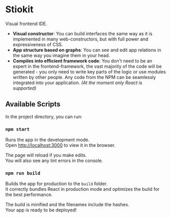 # Stiokit

Visual frontend IDE.

* **Visual constructor**: You can build interfaces the same way as it is implemented in many web-constructors, but with full power and expressiveness of CSS.
* **App structure based on graphs**: You can see and edit app relations in the same way you imagine them in your head.
* **Compiles into efficient framework code**: You don't need to be an expert in the frontend-framework, the vast majority of the code will be generated - you only need to write key parts of the logic or use modules written by other people. Any code from the NPM can be seamlessly integrated into your application. *(At the moment only React is supported)*

## Available Scripts

In the project directory, you can run:

### `npm start`

Runs the app in the development mode.<br>
Open [http://localhost:3000](http://localhost:3000) to view it in the browser.

The page will reload if you make edits.<br>
You will also see any lint errors in the console.

### `npm run build`

Builds the app for production to the `build` folder.<br>
It correctly bundles React in production mode and optimizes the build for the best performance.

The build is minified and the filenames include the hashes.<br>
Your app is ready to be deployed!
